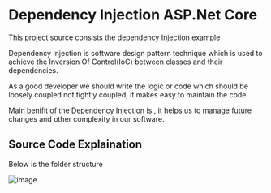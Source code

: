 # Dependency Injection ASP.Net Core
This project source consists the dependency Injection example

Dependency Injection is software design pattern technique which is used to achieve the Inversion Of Control(IoC) between classes and their dependencies.

As a good developer we should write the logic or code which should be loosely coupled not tightly coupled, it makes easy to maintain the code.

Main benifit of the Dependency Injection is , it helps us to manage future changes and other complexity in our software.

## Source Code Explaination
Below is the folder structure

![image](https://user-images.githubusercontent.com/81896060/119248390-78c7dd80-bbae-11eb-9fe9-82a100725985.png)
